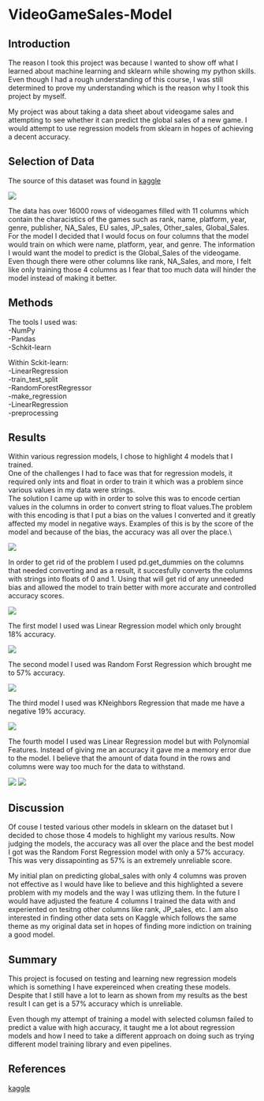 # VideoGameSales-Model

## Introduction
The reason I took this project was because I wanted to show off what I learned about machine learning and sklearn while showing my python skills. Even though I had a rough understanding of this course, I was still determined to prove my understanding which is the reason why I took this project by myself.

My project was about taking a data sheet about videogame sales and attempting to see whether it can predict the global sales of a new game. I would attempt to use regression models from sklearn in hopes of achieving a decent accuracy.
## Selection of Data
The source of this dataset was found in [kaggle](https://www.kaggle.com/gregorut/videogamesales) 

![](GlobalSales.PNG)

The data has over 16000 rows of videogames filled with 11 columns which contain the characistics of the games such as rank, name, platform, year, genre, publisher, NA_Sales, EU sales, JP_sales, Other_sales, Global_Sales. For the model I decided that I would focus on four columns that the model would train on which were name, platform, year, and genre. The information I would want the model to predict is the Global_Sales of the videogame. Even though there were other columns like rank, NA_Sales, and more, I felt like only training those 4 columns as I fear that too much data will hinder the model instead of making it better.
## Methods

The tools I used was:\
-NumPy\
-Pandas\
-Schkit-learn 

Within Sckit-learn:\
-LinearRegression\
-train_test_split\
-RandomForestRegressor\
-make_regression\
-LinearRegression\
-preprocessing
## Results
Within various regression models, I chose to highlight 4 models that I trained.\
One of the challenges I had to face was that for regression models, it required only ints and float in order to train it which was a problem since various values in my data were strings.\
The solution I came up with in order to solve this was to encode certian values in the columns in order to convert string to float values.The problem with this encoding is that I put a bias on the values I converted and it greatly affected my model in negative ways. Examples of this is by the score of the model and because of the bias, the accuracy was all over the place.\

![](EncodingAttempt1.PNG)

In order to get rid of the problem I used pd.get_dummies on the columns that needed converting and as a result, it succesfully converts the columns with strings into floats of 0 and 1. Using that will get rid of any unneeded bias and allowed the model to train better with more accurate and controlled accuracy scores.

![](EncodingAttempt2.PNG)

The first model I used was Linear Regression model which only brought 18% accuracy. 

![](LinearRegression.PNG)

The second model I used was Random Forst Regression which brought me to 57% accuracy.

![](RandomForestRegressor.PNG)

The third model I used was KNeighbors Regression that made me have a negative 19% accuracy.

![](KneighborsRegressor.PNG)

The fourth model I used was Linear Regression model but with Polynomial Features. Instead of giving me an accuracy it gave me a memory error due to the model. I believe that the amount of data found in the rows and columns were way too much for the data to withstand.

![](PolynomialFeatures.PNG)
![](MemoryError.PNG)

## Discussion
Of couse I tested various other models in sklearn on the dataset but I decided to chose those 4 models to highlight my various results. Now judging the models, the accuracy was all over the place and the best model I got was the Random Forst Regression model with only a 57% accuracy. This was very dissapointing as 57% is an extremely unreliable score.

My initial plan on predicting global_sales with only 4 columns was proven not effective as I would have like to believe and this highlighted a severe problem with my models and the way I was utlizing them. In the future I would have adjusted the feature 4 columns I trained the data with and experiented on tesitng other columns like rank, JP_sales, etc. I am also interested in finding other data sets on Kaggle which follows the same theme as my original data set in hopes of finding more indiction on training a good model. 
## Summary
This project is focused on testing and learning new regression models which is something I have expereinced when creating these models. Despite that I still have a lot to learn as shown from my results as the best result I can get is a 57% accuracy which is unreliable.

Even though my attempt of training a model with selected columsn failed to predict a value with high accuracy, it taught me a lot about regression models and how I need to take a different approach on doing such as trying different model training library and even pipelines.
## References
[kaggle](https://www.kaggle.com/gregorut/videogamesales) 
